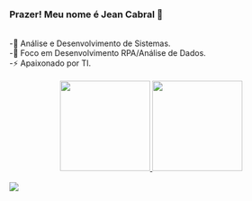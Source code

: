### Prazer! Meu nome é Jean Cabral 👋
<br>
-🌱 Análise e Desenvolvimento de Sistemas. <br>
-🤖 Foco em Desenvolvimento RPA/Análise de Dados. <br>
-⚡ Apaixonado por TI. <br>

<br>

<div align="center">
  <a href="https://github.com/JeanAlexandreTI">
  <img height="160em" src="https://github-readme-stats.vercel.app/api?username=JeanAlexandreTI&show_icons=true&theme=merko&include_all_commits=true&count_private=true"/>
  <img height="160em" src="https://github-readme-stats.vercel.app/api/top-langs/?username=JeanAlexandreTI&layout=compact&langs_count=7&theme=merko"/>
</div>

<br>
    
<div>  
  <a href="https://www.linkedin.com/in/jean-cabral-537969294/" target="_blank">
    <img src="https://img.shields.io/badge/-LinkedIn-%230077B5?style=for-the-badge&logo=linkedin&logoColor=white" target="_blank">
  </a>
</div>
